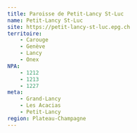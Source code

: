 ```yaml
---
title: Paroisse de Petit-Lancy St-Luc
name: Petit-Lancy St-Luc
site: https://petit-lancy-st-luc.epg.ch
territoire:
    - Carouge
    - Genève
    - Lancy
    - Onex
NPA:
    - 1212
    - 1213
    - 1227
meta:
    - Grand-Lancy
    - Les Acacias
    - Petit-Lancy
region: Plateau-Champagne
---
```

